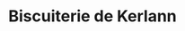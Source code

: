 ---
title: "Biscuiterie de Kerlann"
url: /bain-de-bretagne/biscuiterie-de-kerlann/
shop: charcuterie
---